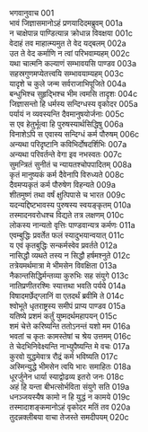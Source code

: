 भगवानुवाच	001  
भावं जिज्ञासमानोऽहं प्रणयादिदमब्रुवम्	001a  
न चाक्षेपान्न पाण्डित्यान्न क्रोधान्न विवक्षया	001c  
वेदाहं तव माहात्म्यमुत ते वेद यद्बलम्	002a  
उत ते वेद कर्माणि न त्वां परिभवाम्यहम्	002c  
यथा चात्मनि कल्याणं सम्भावयसि पाण्डव	003a  
सहस्रगुणमप्येतत्त्वयि सम्भावयाम्यहम्	003c  
यादृशे च कुले जन्म सर्वराजाभिपूजिते	004a  
बन्धुभिश्च सुहृद्भिश्च भीम त्वमसि तादृशः	004c  
जिज्ञासन्तो हि धर्मस्य सन्दिग्धस्य वृकोदर	005a  
पर्यायं न व्यवस्यन्ति दैवमानुषयोर्जनाः	005c  
स एव हेतुर्भूत्वा हि पुरुषस्यार्थसिद्धिषु	006a  
विनाशेऽपि स एवास्य सन्दिग्धं कर्म पौरुषम्	006c  
अन्यथा परिदृष्टानि कविभिर्दोषदर्शिभिः	007a  
अन्यथा परिवर्तन्ते वेगा इव नभस्वतः	007c  
सुमन्त्रितं सुनीतं च न्यायतश्चोपपादितम्	008a  
कृतं मानुष्यकं कर्म दैवेनापि विरुध्यते	008c  
दैवमप्यकृतं कर्म पौरुषेण विहन्यते	009a  
शीतमुष्णं तथा वर्षं क्षुत्पिपासे च भारत	009c  
यदन्यद्दिष्टभावस्य पुरुषस्य स्वयङ्कृतम्	010a  
तस्मादनवरोधश्च विद्यते तत्र लक्षणम्	010c  
लोकस्य नान्यतो वृत्तिः पाण्डवान्यत्र कर्मणः	011a  
एवम्बुद्धिः प्रवर्तेत फलं स्यादुभयान्वयात्	011c  
य एवं कृतबुद्धिः सन्कर्मस्वेव प्रवर्तते	012a  
नासिद्धौ व्यथते तस्य न सिद्धौ हर्षमश्नुते	012c  
तत्रेयमर्थमात्रा मे भीमसेन विवक्षिता	013a  
नैकान्तसिद्धिर्मन्तव्या कुरुभिः सह संयुगे	013c  
नातिप्रणीतरश्मिः स्यात्तथा भवति पर्यये	014a  
विषादमर्छेद्ग्लानिं वा एतदर्थं ब्रवीमि ते	014c  
श्वोभूते धृतराष्ट्रस्य समीपं प्राप्य पाण्डव	015a  
यतिष्ये प्रशमं कर्तुं युष्मदर्थमहापयन्	015c  
शमं चेत्ते करिष्यन्ति ततोऽनन्तं यशो मम	016a  
भवतां च कृतः कामस्तेषां च श्रेय उत्तमम्	016c  
ते चेदभिनिवेक्ष्यन्ति नाभ्युपैष्यन्ति मे वचः	017a  
कुरवो युद्धमेवात्र रौद्रं कर्म भविष्यति	017c  
अस्मिन्युद्धे भीमसेन त्वयि भारः समाहितः	018a  
धूरर्जुनेन धार्या स्याद्वोढव्य इतरो जनः	018c  
अहं हि यन्ता बीभत्सोर्भविता संयुगे सति	019a  
धनञ्जयस्यैष कामो न हि युद्धं न कामये	019c  
तस्मादाशङ्कमानोऽहं वृकोदर मतिं तव	020a  
तुदन्नक्लीबया वाचा तेजस्ते समदीपयम्	020c  

